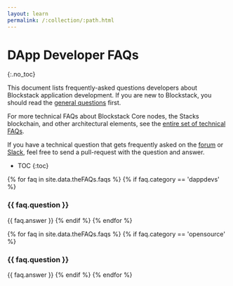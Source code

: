 ```yaml
---
layout: learn
permalink: /:collection/:path.html
---
```

# DApp Developer FAQs
{:.no_toc}

This document lists frequently-asked questions developers about Blockstack application development. If you are new to Blockstack, you should read the [general questions]({{site.baseurl}}/faqs/allFAQs.html) first.

For more technical FAQs about Blockstack Core nodes, the Stacks blockchain, and other architectural elements, see the [entire set of technical FAQs]({{site.baseurl}}/core/faq_technical.html).

If you have a technical question that gets frequently asked on the
[forum](https://forum.blockstack.org) or [Slack](https://blockstack.slack.com),
feel free to send a pull-request with the question and answer.

* TOC
{:toc}

{% for faq in site.data.theFAQs.faqs %}
   {% if faq.category == 'dappdevs' %}
### {{ faq.question }}
{{ faq.answer }}
  {% endif %}
{% endfor %}

{% for faq in site.data.theFAQs.faqs %}
   {% if faq.category == 'opensource' %}
### {{ faq.question }}
{{ faq.answer }}
  {% endif %}
{% endfor %}
